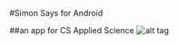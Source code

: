 #Simon Says for Android

##an app for CS Applied Science
![alt tag](https://github.com/josuerojasrojas/Simon/blob/master/screenshot?raw=true)
